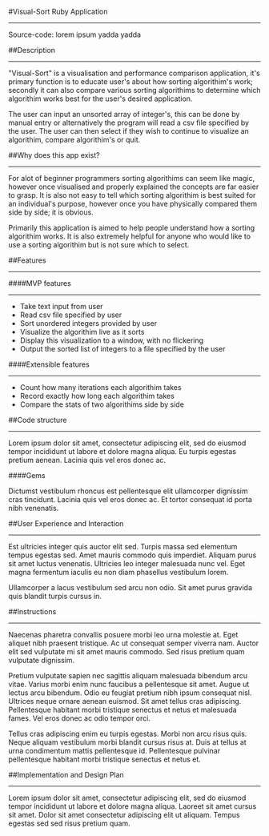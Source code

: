 #Visual-Sort Ruby Application
***
Source-code: lorem ipsum yadda yadda

##Description
***
"Visual-Sort" is a visualisation and performance comparison application, it's primary function is to educate user's about how sorting algorithim's work; secondly it can also compare various sorting algorithims to determine which algorithim works best for the user's desired application.

The user can input an unsorted array of integer's, this can be done by manual entry or alternatively the program will read a csv file specified by the user. The user can then select if they wish to continue to visualize an algorithim, compare algorithim's or quit.

##Why does this app exist?
***
For alot of beginner programmers sorting algorithims can seem like magic, however once visualised and properly explained the concepts are far easier to grasp. It is also not easy to tell which sorting algorithim is best suited for an individual's purpose, however once you have physically compared them side by side; it is obvious. 

Primarily this application is aimed to help people understand how a sorting algorithim works. It is also extremely helpful for anyone who would like to use a sorting algorithim but is not sure which to select.


##Features
***

####MVP features
***
+ Take text input from user
+ Read csv file specified by user
+ Sort unordered integers provided by user
+ Visualize the algorithim live as it sorts
+ Display this visualization to a window, with no flickering 
+ Output the sorted list of integers to a file specified by the user

####Extensible features
***
+ Count how many iterations each algorithim takes
+ Record exactly how long each algorithim takes
+ Compare the stats of two algorithims side by side


##Code structure
***
Lorem ipsum dolor sit amet, consectetur adipiscing elit, sed do eiusmod tempor incididunt ut labore et dolore magna aliqua. Eu turpis egestas pretium aenean. Lacinia quis vel eros donec ac. 

####Gems

Dictumst vestibulum rhoncus est pellentesque elit ullamcorper dignissim cras tincidunt. Lacinia quis vel eros donec ac. Et tortor consequat id porta nibh venenatis.

##User Experience and Interaction
***
Est ultricies integer quis auctor elit sed. Turpis massa sed elementum tempus egestas sed. Amet mauris commodo quis imperdiet. Aliquam purus sit amet luctus venenatis. Ultricies leo integer malesuada nunc vel. Eget magna fermentum iaculis eu non diam phasellus vestibulum lorem.

Ullamcorper a lacus vestibulum sed arcu non odio. Sit amet purus gravida quis blandit turpis cursus in.

##Instructions
***
Naecenas pharetra convallis posuere morbi leo urna molestie at. Eget aliquet nibh praesent tristique. Ac ut consequat semper viverra nam. Auctor elit sed vulputate mi sit amet mauris commodo. Sed risus pretium quam vulputate dignissim. 

Pretium vulputate sapien nec sagittis aliquam malesuada bibendum arcu vitae. Varius morbi enim nunc faucibus a pellentesque sit amet. Augue ut lectus arcu bibendum. Odio eu feugiat pretium nibh ipsum consequat nisl. Ultrices neque ornare aenean euismod. Sit amet tellus cras adipiscing. Pellentesque habitant morbi tristique senectus et netus et malesuada fames. Vel eros donec ac odio tempor orci. 

Tellus cras adipiscing enim eu turpis egestas. Morbi non arcu risus quis. Neque aliquam vestibulum morbi blandit cursus risus at. Duis at tellus at urna condimentum mattis pellentesque id. Pellentesque pulvinar pellentesque habitant morbi tristique senectus et netus et.


##Implementation and Design Plan
***
Lorem ipsum dolor sit amet, consectetur adipiscing elit, sed do eiusmod tempor incididunt ut labore et dolore magna aliqua. Laoreet sit amet cursus sit amet. Dolor sit amet consectetur adipiscing elit ut aliquam. Tempus egestas sed sed risus pretium quam.



